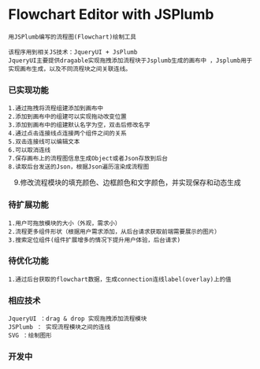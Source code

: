 # Flowchart Editor with JSPlumb
    用JSPlumb编写的流程图(Flowchart)绘制工具

    该程序用到相关JS技术：JqueryUI + JsPlumb
    JqueryUI主要提供dragable实现拖拽添加流程块于Jsplumb生成的画布中 ，Jsplumb用于实现画布生成，以及不同流程块之间关联连线。

### 已实现功能
    1.通过拖拽将流程组建添加到画布中
    2.添加到画布中的组建可以实现拖动改变位置
    3.添加到画布中的组建默认名字为空，双击后修改名字
    4.通过点击连接线点连接两个组件之间的关系
    5.双击连接线可以编辑文本
    6.可以取消连线
    7.保存画布上的流程图信息生成Object或者Json存放到后台
    8.读取后台发送的Json，根据Json遍历渲染成流程图
    9.修改流程模块的填充颜色、边框颜色和文字颜色，并实现保存和动态生成

### 待扩展功能
    1.用户可拖放模块的大小（外观，需求小）  
    2.流程更多组件形状（根据用户需求添加，从后台请求获取前端需要展示的图片）  
    3.搜索定位组件(组件扩展增多的情况下提升用户体验，后台请求)  

### 待优化功能
    1.通过后台获取的flowchart数据，生成connection连线label(overlay)上的值

### 相应技术
    JqueryUI ：drag & drop 实现拖拽添加流程模块  
    JSPlumb ： 实现流程模块之间的连线
    SVG ：绘制图形

### 开发中
   
